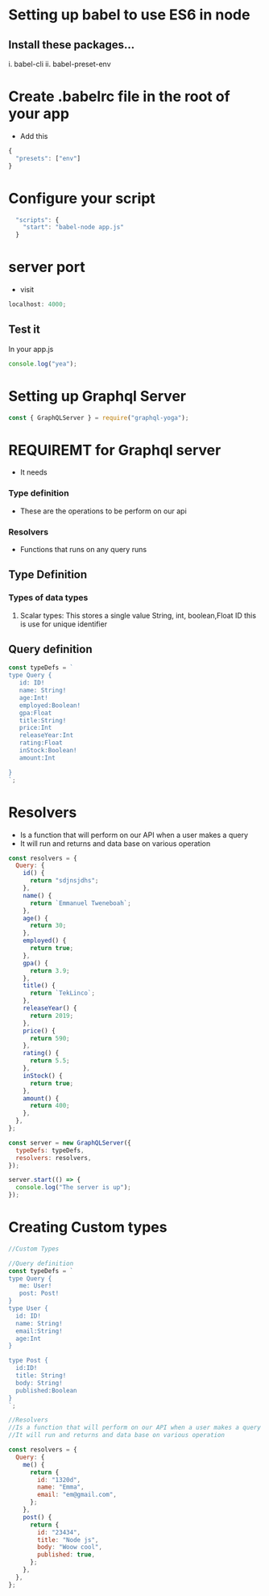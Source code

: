 # Setting up babel to use ES6 in node

## Install these packages...

i. babel-cli
ii. babel-preset-env

# Create .babelrc file in the root of your app

- Add this

```js
{
  "presets": ["env"]
}

```

# Configure your script

```js
  "scripts": {
    "start": "babel-node app.js"
  }
```

# server port

- visit

```js
localhost: 4000;
```

## Test it

In your app.js

```js
console.log("yea");
```

# Setting up Graphql Server

```js
const { GraphQLServer } = require("graphql-yoga");
```

# REQUIREMT for Graphql server

- It needs

### Type definition

- These are the operations to be perform on our api

### Resolvers

- Functions that runs on any query runs

## Type Definition

### Types of data types

1. Scalar types: This stores a single value String, int, boolean,Float ID this is use for unique identifier

## Query definition

```js
const typeDefs = `
type Query {
   id: ID!
   name: String!
   age:Int!
   employed:Boolean!
   gpa:Float
   title:String!
   price:Int
   releaseYear:Int
   rating:Float
   inStock:Boolean!
   amount:Int

}
`;
```

# Resolvers

- Is a function that will perform on our API when a user makes a query
- It will run and returns and data base on various operation

```js
const resolvers = {
  Query: {
    id() {
      return "sdjnsjdhs";
    },
    name() {
      return `Emmanuel Tweneboah`;
    },
    age() {
      return 30;
    },
    employed() {
      return true;
    },
    gpa() {
      return 3.9;
    },
    title() {
      return `TekLinco`;
    },
    releaseYear() {
      return 2019;
    },
    price() {
      return 590;
    },
    rating() {
      return 5.5;
    },
    inStock() {
      return true;
    },
    amount() {
      return 400;
    },
  },
};

const server = new GraphQLServer({
  typeDefs: typeDefs,
  resolvers: resolvers,
});

server.start(() => {
  console.log("The server is up");
});
```

# Creating Custom types

```js
//Custom Types

//Query definition
const typeDefs = `
type Query {
   me: User!
   post: Post!
}
type User {
  id: ID!
  name: String!
  email:String!
  age:Int
}

type Post {
  id:ID!
  title: String!
  body: String!
  published:Boolean
}
`;

//Resolvers
//Is a function that will perform on our API when a user makes a query
//It will run and returns and data base on various operation

const resolvers = {
  Query: {
    me() {
      return {
        id: "1320d",
        name: "Emma",
        email: "em@gmail.com",
      };
    },
    post() {
      return {
        id: "23434",
        title: "Node js",
        body: "Woow cool",
        published: true,
      };
    },
  },
};
```
